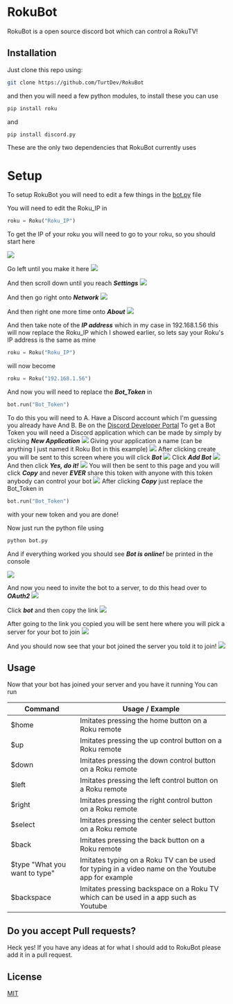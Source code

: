 # RokuBot
RokuBot is a open source discord bot which can control a RokuTV!

## Installation

Just clone this repo using:

```bash
git clone https://github.com/TurtDev/RokuBot
```
and then you will need a few python modules, to install these you can use

 ```bash
pip install roku
```
and
```bash
pip install discord.py
```
These are the only two dependencies that RokuBot currently uses

# Setup
To setup RokuBot you will need to edit a few things in the [bot.py](https://github.com/TurtDev/RokuBot/blob/master/bot.py) file

You will need to edit the Roku_IP in

```python
roku = Roku("Roku_IP")
```

To get the IP of your roku you will need to go to your roku, so you should start here

![](https://i.imgur.com/ihyMnCg.png)

Go left until you make it here
![](https://i.imgur.com/8w9UeZO.png)

And then scroll down until you reach ***Settings***
![](https://i.imgur.com/bTGLgNR.png)

And then go right onto ***Network***
![](https://i.imgur.com/8Gs0wVd.png)

And then right one more time onto ***About***
![](https://i.imgur.com/neKkNmB.png)

And then take note of the ***IP address*** which in my case in 192.168.1.56
this will now replace the Roku_IP which I showed earlier, so lets say your Roku's IP address is the same as mine

```python
roku = Roku("Roku_IP")
```
will now become
```python
roku = Roku("192.168.1.56")
```
And now you will need to replace the ***Bot_Token*** in
```python
bot.run("Bot_Token")
```

To do this you will need to
A. Have a Discord account which I'm guessing you already have
And B. Be on the [Discord Developer Portal](https://discord.com/developers/applications)
To get a Bot Token you will need a Discord application which can be made by simply by clicking ***New Application***
![](https://i.imgur.com/T54DiM3.png)
Giving your application a name (can be anything I just named it Roku Bot in this example)
![](https://i.imgur.com/yodst7s.png)
After clicking create you will be sent to this screen where you will click ***Bot***
![](https://i.imgur.com/e9JhINg.png)
Click ***Add Bot***
![](https://i.imgur.com/qbGA17W.png)
And then click ***Yes, do it!***
![](https://i.imgur.com/MTThZRc.png)
You will then be sent to this page and you will click ***Copy*** and never ***EVER*** share this token with anyone with this token anybody can control your bot
![](https://i.imgur.com/BBr1yiM.png)
After clicking ***Copy*** just replace the Bot_Token in
```python
bot.run("Bot_Token")
```
with your new token and you are done!

Now just run the python file using
```bash
python bot.py
```
And if everything worked you should see ***Bot is online!*** be printed in the console

![](https://i.imgur.com/LDSfJ68.png)

And now you need to invite the bot to a server, to do this head over to ***OAuth2***
![](https://i.imgur.com/UweLfC2.png)

Click ***bot*** and then copy the link
![](https://i.imgur.com/Euv6MNF.png)

After going to the link you copied you will be sent here where you will pick a server for your bot to join
![](https://i.imgur.com/ID4xJ1a.png)

And you should now see that your bot joined the server you told it to join!
![](hhttps://i.imgur.com/wmuZ6La.png)

## Usage

Now that your bot has joined your server and you have it running You can run

Command | Usage / Example
------------ | -------------
$home | Imitates pressing the home button on a Roku remote
$up | Imitates pressing the up control button on a Roku remote
$down | Imitates pressing the  down control button on a Roku remote
$left | Imitates pressing the left control button on a Roku remote
$right | Imitates pressing the right control button on a Roku remote
$select | Imitates pressing the center select button on a Roku remote
$back | Imitates pressing the back button on a Roku remote
$type "What you want to type" | Imitates typing on a Roku TV can be used for typing in a video name on the Youtube app for example
$backspace | Imitates pressing backspace on a Roku TV which can be used in a app such as Youtube


## Do you accept Pull requests?
Heck yes! If you have any ideas at for what I should add to RokuBot please add it in a pull request.

## License
[MIT](https://choosealicense.com/licenses/mit/)
